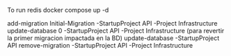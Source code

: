 To run redis
docker compose up -d

add-migration Initial-Migration -StartupProject API -Project Infrastructure
update-database 0 -StartupProject API -Project Infrastructure (para revertir la primer migracion impactada en la BD)
update-database -StartupProject API
remove-migration -StartupProject API -Project Infrastructure